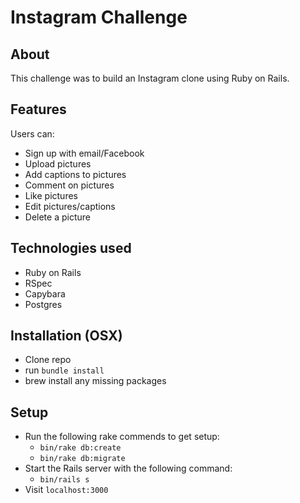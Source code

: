 Instagram Challenge
===================

About
---
This challenge was to build an Instagram clone using Ruby on Rails.

Features
---
Users can:
- Sign up with email/Facebook
- Upload pictures
- Add captions to pictures
- Comment on pictures
- Like pictures
- Edit pictures/captions
- Delete a picture

Technologies used
---
- Ruby on Rails
- RSpec
- Capybara
- Postgres

Installation (OSX)
---
- Clone repo
- run ```bundle install```
- brew install any missing packages

Setup
---
- Run the following rake commends to get setup:
  - ```bin/rake db:create```
  - ```bin/rake db:migrate```
- Start the Rails server with the following command:
  - ```bin/rails s```
- Visit ```localhost:3000```
